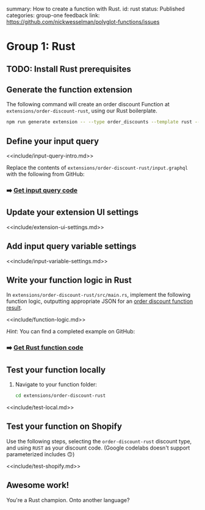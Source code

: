 summary: How to create a function with Rust.
id: rust
status: Published
categories: group-one
feedback link: https://github.com/nickwesselman/polyglot-functions/issues

# Group 1: Rust

## TODO: Install Rust prerequisites

## Generate the function extension

The following command will create an order discount Function at `extensions/order-discount-rust`, using our Rust boilerplate.

```bash
npm run generate extension -- --type order_discounts --template rust --name order-discount-rust
```

## Define your input query

<<include/input-query-intro.md>>

Replace the contents of `extensions/order-discount-rust/input.graphql` with the following from GitHub:

### ➡️ [Get input query code](https://github.com/nickwesselman/polyglot-functions/blob/main/extensions/order-discount-rust/input.graphql)

## Update your extension UI settings

<<include/extension-ui-settings.md>>

## Add input query variable settings

<<include/input-variable-settings.md>>

## Write your function logic in Rust

In `extensions/order-discount-rust/src/main.rs`, implement the following function logic, outputting appropriate JSON for an [order discount function result](https://shopify.dev/docs/api/functions/reference/order-discounts/graphql/functionresult).

<<include/function-logic.md>>

_Hint_: You can find a completed example on GitHub:

### ➡️ [Get Rust function code](https://github.com/nickwesselman/polyglot-functions/blob/main/extensions/order-discount-rust/src/main.rs)

## Test your function locally

1. Navigate to your function folder:

    ```bash
    cd extensions/order-discount-rust
    ```

<<include/test-local.md>>

## Test your function on Shopify

Use the following steps, selecting the `order-discount-rust` discount type, and using `RUST` as your discount code.
(Google codelabs doesn't support parameterized includes 🙃)

<<include/test-shopify.md>>

## Awesome work!

You're a Rust champion. Onto another language?